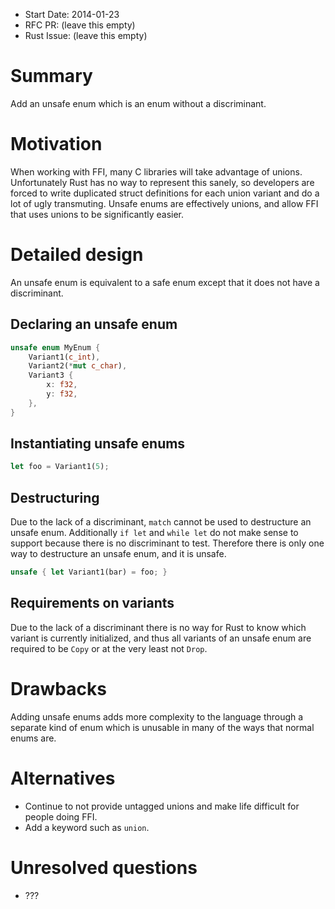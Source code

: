 - Start Date: 2014-01-23
- RFC PR: (leave this empty)
- Rust Issue: (leave this empty)

# Summary

Add an unsafe enum which is an enum without a discriminant.

# Motivation

When working with FFI, many C libraries will take advantage of unions. Unfortunately Rust has no way
to represent this sanely, so developers are forced to write duplicated struct definitions for each
union variant and do a lot of ugly transmuting. Unsafe enums are effectively unions, and allow FFI
that uses unions to be significantly easier.

# Detailed design

An unsafe enum is equivalent to a safe enum except that it does not have a discriminant.

## Declaring an unsafe enum

```rust
unsafe enum MyEnum {
    Variant1(c_int),
    Variant2(*mut c_char),
    Variant3 {
        x: f32,
        y: f32,
    },
}
```

## Instantiating unsafe enums

```rust
let foo = Variant1(5);
```

## Destructuring

Due to the lack of a discriminant, `match` cannot be used to destructure an unsafe enum.
Additionally `if let` and `while let` do not make sense to support because there is no discriminant
to test. Therefore there is only one way to destructure an unsafe enum, and it is unsafe.
```rust
unsafe { let Variant1(bar) = foo; }
```

## Requirements on variants

Due to the lack of a discriminant there is no way for Rust to know which variant is currently
initialized, and thus all variants of an unsafe enum are required to be `Copy` or at the very least
not `Drop`.

# Drawbacks

Adding unsafe enums adds more complexity to the language through a separate kind of enum which is
unusable in many of the ways that normal enums are.

# Alternatives

* Continue to not provide untagged unions and make life difficult for people doing FFI.
* Add a keyword such as `union`.

# Unresolved questions

* ???
